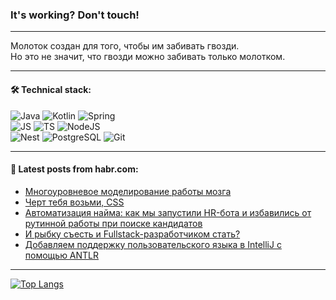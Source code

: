 ### It's working? Don't touch!

---
Молоток создан для того, чтобы им забивать гвозди. <br>
Но это не значит, что гвозди можно забивать только молотком.

---

#### 🛠️ Technical stack:

![Java](https://img.shields.io/badge/Java-informational?logo=Oracle&style=flat&logoColor=white&color=FF4500)
![Kotlin](https://img.shields.io/badge/Kotlin-informational?logo=Kotlin&style=flat&logoColor=white&color=774D97)
![Spring](https://img.shields.io/badge/SpringBoot-informational?logo=SpringBoot&style=flat&logoColor=white&color=6DB33F) <br>
![JS](https://img.shields.io/badge/JS-informational?logo=javaScript&style=flat&logoColor=black&color=F7Df1E)
![TS](https://img.shields.io/badge/TypeScript-informational?logo=typeScript&style=flat&logoColor=black&color=0667A8)
![NodeJS](https://img.shields.io/badge/NodeJS-informational?logo=node.js&style=flat&logoColor=white&color=70A760) <br>
![Nest](https://img.shields.io/badge/NestJS-informational?logo=NestJS&style=flat&logoColor=white&color=E0234E)
![PostgreSQL](https://img.shields.io/badge/PostgreSQL-informational?logo=PostgreSQL&style=flat&logoColor=white&color=DAA520)
![Git](https://img.shields.io/badge/Git-informational?logo=git&style=flat&logoColor=white&color=778899)

___

#### 💬 Latest posts from habr.com:

<!-- BLOG-POST-LIST:START -->
- [Многоуровневое моделирование работы мозга](https://habr.com/ru/companies/siriusuniversity/articles/748792/?utm_source=habrahabr&utm_medium=rss&utm_campaign=748792)
- [Черт тебя возьми, CSS](https://habr.com/ru/companies/ruvds/articles/746478/?utm_source=habrahabr&utm_medium=rss&utm_campaign=746478)
- [Автоматизация найма: как мы запустили HR-бота и избавились от рутинной работы при поиске кандидатов](https://habr.com/ru/companies/agima/articles/748742/?utm_source=habrahabr&utm_medium=rss&utm_campaign=748742)
- [И рыбку съесть и Fullstack-разработчиком стать?](https://habr.com/ru/articles/748782/?utm_source=habrahabr&utm_medium=rss&utm_campaign=748782)
- [Добавляем поддержку пользовательского языка в IntelliJ с помощью ANTLR](https://habr.com/ru/articles/748622/?utm_source=habrahabr&utm_medium=rss&utm_campaign=748622)
<!-- BLOG-POST-LIST:END -->

---
[![Top Langs](https://github-readme-stats-git-master-advtsetting-gmailcom.vercel.app/api/top-langs/?username=zloylis&langs_count=10&hide_title=false&title_color=e6edf3&size_weight=0.5&count_weight=0.5&layout=compact&hide_border=true&theme=dracula)](https://github.com/zloylis)

<!-- ![GitHub stats](https://github-readme-stats-git-master-advtsetting-gmailcom.vercel.app/api?username=zloylis&show_icons=true&hide_border=true&theme=dracula&hide_title=true&include_all_commits=true&count_private=true&hide=contribs&hide_rank=true) -->
